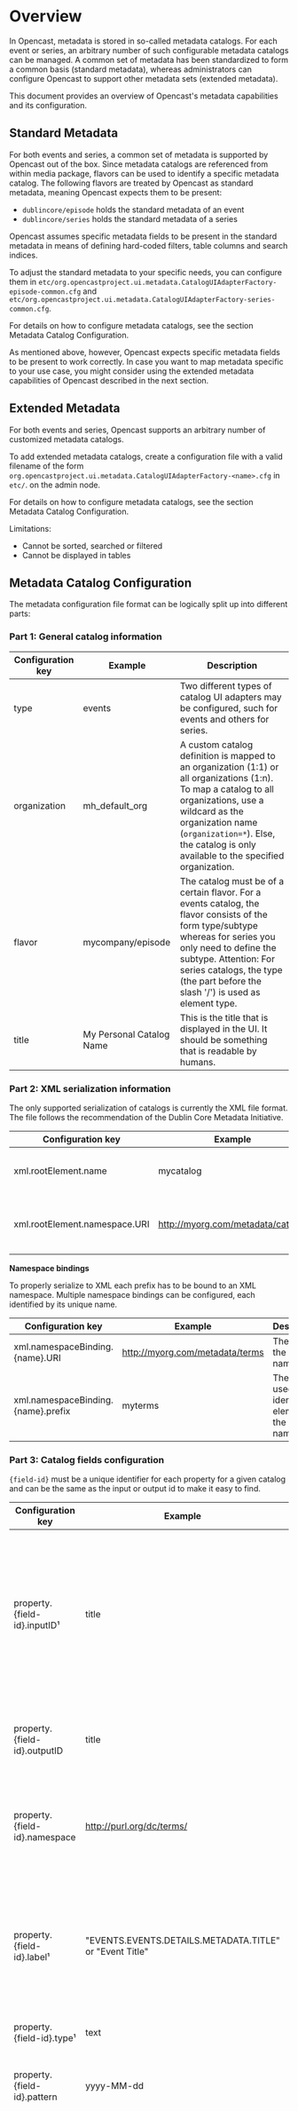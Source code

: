 Overview
========================

In Opencast, metadata is stored in so-called metadata catalogs. For each event or series, an arbitrary number of
such configurable metadata catalogs can be managed. A common set of metadata has been standardized to form a
common basis (standard metadata), whereas administrators can configure Opencast to support other metadata sets
(extended metadata).

This document provides an overview of Opencast's metadata capabilities and its configuration.

## Standard Metadata

For both events and series, a common set of metadata is supported by Opencast out of the box. Since metadata catalogs
are referenced from within media package, flavors can be used to identify a specific metadata catalog. The following
flavors are treated by Opencast as standard metadata, meaning Opencast expects them to be present:

* `dublincore/episode` holds the standard metadata of an event
* `dublincore/series` holds the standard metadata of a series

Opencast assumes specific metadata fields to be present in the standard metadata in means of defining hard-coded
filters, table columns and search indices.

To adjust the standard metadata to your specific needs, you can configure them in
`etc/org.opencastproject.ui.metadata.CatalogUIAdapterFactory-episode-common.cfg` and
`etc/org.opencastproject.ui.metadata.CatalogUIAdapterFactory-series-common.cfg`.

For details on how to configure metadata catalogs, see the section Metadata Catalog Configuration.

As mentioned above, however, Opencast expects specific metadata fields to be present to work correctly. In case you want
to map metadata specific to your use case, you might consider using the extended metadata capabilities of Opencast
described in the next section.

## Extended Metadata

For both events and series, Opencast supports an arbitrary number of customized metadata catalogs.

To add extended metadata catalogs, create a configuration file with a valid filename of the form
`org.opencastproject.ui.metadata.CatalogUIAdapterFactory-<name>.cfg` in `etc/`. on the admin node.

For details on how to configure metadata catalogs, see the section Metadata Catalog Configuration.

Limitations:

* Cannot be sorted, searched or filtered
* Cannot be displayed in tables

## Metadata Catalog Configuration

The metadata configuration file format can be logically split up into different parts:

### Part 1: General catalog information

|Configuration key|Example                  | Description                                                                                                                                                                                                                                                           |
|-----------------|-------------------------|-----------------------------------------------------------------------------------------------------------------------------------------------------------------------------------------------------------------------------------------------------------------------|
|type             |events                   | Two different types of catalog UI adapters may be configured, such for events and others for series.                                                                                                                                                                  |
|organization     |mh_default_org           | A custom catalog definition is mapped to an organization (1:1) or all organizations (1:n). To map a catalog to all organizations, use a wildcard as the organization name (`organization=*`). Else, the catalog is only available to the specified organization.      |
|flavor           |mycompany/episode        | The catalog must be of a certain flavor. For a events catalog, the flavor consists of the form type/subtype whereas for series you only need to define the subtype. Attention: For series catalogs, the type (the part before the slash '/') is used as element type. |
|title            |My Personal Catalog Name | This is the title that is displayed in the UI. It should be something that is readable by humans.                                                                                                                                                                     |

### Part 2: XML serialization information

The only supported serialization of catalogs is currently the XML file format. The file follows the recommendation of
the Dublin Core Metadata Initiative.

|Configuration key             |Example                           |Description                                         |
|------------------------------|----------------------------------|----------------------------------------------------|
|xml.rootElement.name          |mycatalog                         |The name of the XML root element                    |
|xml.rootElement.namespace.URI |http://myorg.com/metadata/catalog |The URI of the XML namespace of the root element    |

**Namespace bindings**

To properly serialize to XML each prefix has to be bound to an XML namespace. Multiple namespace bindings can be
configured, each identified by its unique name.

|Configuration key                  |Example                         |Description                                      |
|-----------------------------------|--------------------------------|-------------------------------------------------|
|xml.namespaceBinding.{name}.URI    |http://myorg.com/metadata/terms |The URI of the XML namespace                     |
|xml.namespaceBinding.{name}.prefix |myterms                         |The prefix used to identify elements of the namespace|

### Part 3: Catalog fields configuration

`{field-id}` must be a unique identifier for each property for a given catalog and can be the same as the input or
output id to make it easy to find.

|Configuration key |Example |Description |
|------------------|--------|------------|
|property.{field-id}.inputID¹ |title |The id used to identify this property in the catalog e.g. The name of the property inside the xml file of a Dublin Core catalog. If an outputID is not specified then this inputID is used for both the catalog and the front end id. This value is mandatory.|
|property.{field-id}.outputID |title |The id used inside the json for this property. If this value is missing then the inputID will be used instead.|
|property.{field-id}.namespace |http://purl.org/dc/terms/ |The URL that represents the namespace for this property. Different properties in the same catalog can have different namespaces.|
|property.{field-id}.label¹ |"EVENTS.EVENTS.DETAILS.METADATA.TITLE" or "Event Title" |The label to show for this property in the UI. If there is a i18n support for a label that should be the value used so that it will be translated, if you don't mind it being locked to one translation just put that single value in.|
|property.{field-id}.type¹ |text |The type of the metadata field. |
|property.{field-id}.pattern |yyyy-MM-dd |Applies to date and time types for now. It is used to format their values using the java DateTimeFormatter values²|
|property.{field-id}.delimiter |;|For mixed_text and iterable_text type fields, a string at which inputs into the corresponding fields are split into individual values for easier bulk entry of lists. The default is no delimiter, in which case no splitting takes place.|
|property.{field-id}.readOnly¹ |false |If the property can be edited in the UI or if it should only be displayed. |
|property.{field-id}.required¹ |true |If the property has to have a value before the metadata can be saved (the UI's save button will be disabled until all of the required fields are entered)|
|property.{field-id}.collectionID |USERS |The id of the list provider that will be used to validate the input in the backend. So for example entering a username that doesn't exist will throw an error in this case.|
|property.{field-id}.listprovider |USERS  |The id of the list provider that will be used as a drop down option for that field. So for example using the USERS list provider means that in the front end the user will be able to choose the field value from the list of users in Opencast.|
|property.{field-id}.order |3 |Defines the order of properties where this property should be oriented in the UI i.e. 0 means the property should come first, 1 means it should come second etc. Giving two properties the same number will cause them to be next to one another but doesn't guarantee one above or below the other.|

¹ Mandatory field attribute

² See [DateTimeFormatter](https://docs.oracle.com/javase/8/docs/api/java/time/format/DateTimeFormatter.html)

**Field types**

|Type          |Description                     |Example value in catalog  |Example value in UI  |JSON response example|
|--------------|--------------------------------|--------------------------|---------------------|---------------------|
|boolean       |Represents a true / false value in the UI that is represented by a check box.|false|false|             |
|date          |A Java Date object that can include the year, month, day, hour, minute second ... and is formatted by the pattern value. |2014-12-10T16:29:43Z |2014-12-10| |
|text          |A text input value for entering in one line of text. It supports more, it just won't increase in size for the interface. |This is the Title |This is the Title| |
|text_long     |A text area which allows for more than 1 row of text|Lorem ipsum dolor sit amet, consectetur adipiscing elit, sed do eiusmod tempor incididunt ut labore et dolore magna aliqua. Ut enim ad minim veniam, quis nostrud exercitation ullamco laboris nisi ut aliquip ex ea commodo consequat. Duis aute irure dolor in reprehenderit in voluptate velit esse cillum dolore eu fugiat nulla pariatur.|Lorem ipsum dolor sit amet, consectetur adipiscing elit, sed do eiusmod tempor incididunt ut labore et dolore magna aliqua. Ut enim ad minim veniam, quis nostrud exercitation ullamco laboris nisi ut aliquip ex ea commodo consequat. Duis aute irure dolor in reprehenderit in voluptate velit esse cillum dolore eu fugiat nulla pariatur. | {<br>"id": "notesEpisode",<br>"readOnly": false,<br>"value": "",<br>"label": "Notes",<br>"required": false,<br>"type":"text_long"<br>}|
|iterable_text |A text input value for entering in a list of text objects that are comma separated in the front end but stored separately in the catalog.|<presenter>Adam,Basil,Lukas</presenter>|value : ["Adam","Basil","Lukas"]|{<br>"id": "contributor",<br> "readOnly": true,<br>"value": ["Adam", "Basil", "Lukas"],<br>"label": "Contributor(s)",<br>"required": false,<br>"type": "text"<br>}|
|start_date   |The start date portion of a Dublin Core Catalog Period. |start=2014-11-04T19:00:00Z; end=2014-11-05T20:00:00Z; scheme=W3C-DTF; |2014-11-04| |
|start_time   |The start time portion of a Dublin Core Catalog Period. |start=2014-11-04T19:00:00Z; end=2014-11-05T20:00:00Z; scheme=W3C-DTF; |19:00:00 | |
|duration     |The duration of the event portion of a Dublin Core Catalog Period.|start=2014-11-04T19:00:00Z; end=2014-11-05T20:00:00Z; scheme=W3C-DTF; |01:00:00 | |

**Workflow Configuration**

Since the extended metadata don't have the `dublincore/*` flavor, a tagging operation for the archive has to be added
for the extended catalogs.
In our examples below, we use ext/episode as a flavor, so the following operation should be added to the workflows

    <!-- Tag the extended metadata catalogs for publishing -->
    <operation
        id="tag"
        description="Tagging extended metadata catalogs for archival and/or publication">
        <configurations>
            <configuration key="source-flavors">ext/*</configuration>
            <configuration key="target-tags">+archive</configuration>
        </configurations>
    </operation>


If you want the extended metadata to be published the same way as the standard metadata, you can update the existing
tagging operation for dublincore metadata the following way

    <!-- Tag the incoming metadata catalogs for publishing -->
    <operation
      id="tag"
      description="Tagging metadata catalogs for archival and publication">
      <configurations>
        <configuration key="source-flavors">dublincore/*,ext/*</configuration>
        <configuration key="target-tags">+archive,+engage-download</configuration>
      </configurations>
    </operation>

## Configuring the events publisher metadata field

The metadata field can be used in two ways, and its meaning varies slightly:

* The publisher is the creator of the event: when an event is created, this field is filled automatically with the
logged in user. It cannot be modified on creation of the event nor later.
* The publisher is responsible for uploading the content but may not be the creator of the event in the UI:
in this case, when the event is created, the publisher is selected from a list provider that includes the logged in user
(selected by default) and it is also modifiable later, but then the logged in user is not selectable.

The configuration is done in the file: `etc/org.opencastproject.ui.metadata.CatalogUIAdapterFactory-episode-common.cfg`.

First option is the default one and the configuration is as follows:

    property.publisher.inputID=publisher
    property.publisher.label=EVENTS.EVENTS.DETAILS.METADATA.PUBLISHER
    property.publisher.type=text
    property.publisher.readOnly=true
    property.publisher.required=false
    property.publisher.order=16

To configure the second option:

    property.publisher.inputID=publisher
    property.publisher.label=EVENTS.EVENTS.DETAILS.METADATA.PUBLISHER
    property.publisher.type=text
    property.publisher.readOnly=false
    property.publisher.required=true
    property.publisher.listprovider=YOUR_LIST_PROVIDER
    property.publisher.order=16

If you want to use the publishers as list provider, you must set up the provider in this way:

    property.publisher.listprovider=EVENTS.PUBLISHER

In both cases, you can filter events by publisher.
